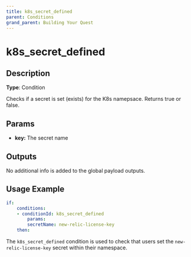 ```yaml
---
title: k8s_secret_defined
parent: Conditions
grand_parent: Building Your Quest
---
```


# k8s_secret_defined

## Description

**Type**: Condition

Checks if a secret is set (exists) for the K8s namepsace. Returns true or false.

## Params

- **key:** The secret name

## Outputs

No additional info is added to the global payload outputs.

## Usage Example

```yaml
if:
    conditions:
    - conditionId: k8s_secret_defined
        params:
        secretName: new-relic-license-key
    then:
```

The `k8s_secret_defined` condition is used to check that users set the `new-relic-license-key` secret within their namespace.